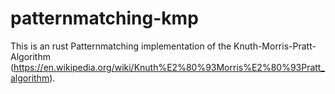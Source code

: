 # patternmatching-kmp

This is an rust Patternmatching implementation of the Knuth-Morris-Pratt-Algorithm (https://en.wikipedia.org/wiki/Knuth%E2%80%93Morris%E2%80%93Pratt_algorithm).
